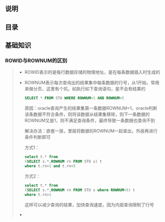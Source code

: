 ## 说明

## 目录

## 基础知识

### ROWID与ROWNUM的区别

> - ROWID表示的是每行数据存储的物理地址，是在每条数据插入时生成的
>
> - ROWNUM表示每次查询出的结果集中每条数据的行号，从1开始，常用来做分页，这里有个坑，如执行如下查询语句，是不会有结果的
>
>   ```sql
>   SELECT * FROM STU WHERE ROWNUM>1 AND ROWNUM<5
>   ```
>
>   原因：oracle查询产生的结果集第一条数据ROWNUM=1，oracle判断该条数据不符合条件，则将该数据从结果集移除，则下一条数据的ROWNUM又是1，则不满足查询条件，最终导致一条数据也查询不到
>
>   解决办法：嵌套一层，里层将数据的ROWNUM一起查出，外层再进行条件判断即可
>
>   方式1：
>
>   ```sql
>   select t.* from
>   (SELECT s.*,ROWNUM rn FROM STU s) t
>   where t.rn>1 and t.rn<5
>   ```
>
>   方式2：
>
>   ```sql
>   select t.* from
>   (SELECT s.*,ROWNUM rn FROM STU s where ROWNUM<5) t
>   where t.rn>1
>   ```
>
>   这样可以减少查询的结果，加快查询速度，因为内层查询限制了行号
>
> - 

